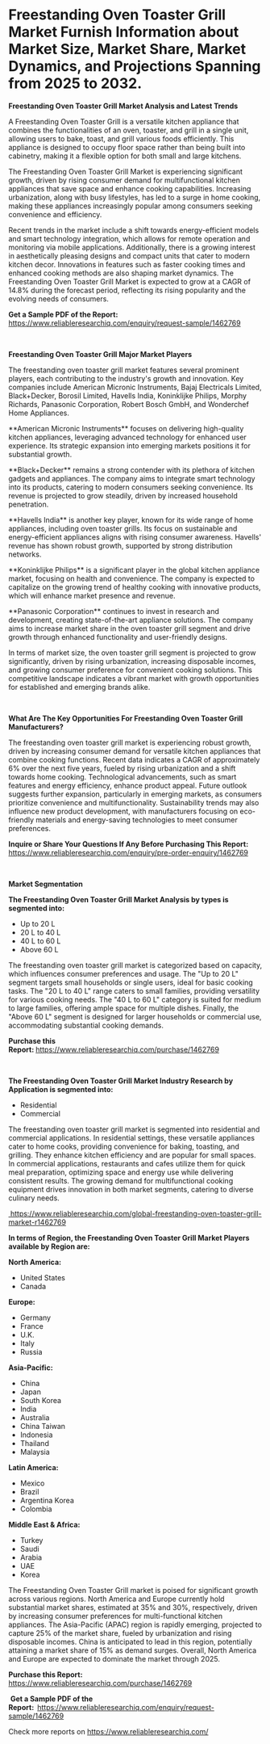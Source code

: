 <p><h1>Freestanding Oven Toaster Grill Market Furnish Information about Market Size, Market Share, Market Dynamics, and Projections Spanning from 2025 to 2032.</h1></p><p><strong>Freestanding Oven Toaster Grill Market Analysis and Latest Trends</strong></p>
<p><p>A Freestanding Oven Toaster Grill is a versatile kitchen appliance that combines the functionalities of an oven, toaster, and grill in a single unit, allowing users to bake, toast, and grill various foods efficiently. This appliance is designed to occupy floor space rather than being built into cabinetry, making it a flexible option for both small and large kitchens.</p><p>The Freestanding Oven Toaster Grill Market is experiencing significant growth, driven by rising consumer demand for multifunctional kitchen appliances that save space and enhance cooking capabilities. Increasing urbanization, along with busy lifestyles, has led to a surge in home cooking, making these appliances increasingly popular among consumers seeking convenience and efficiency.</p><p>Recent trends in the market include a shift towards energy-efficient models and smart technology integration, which allows for remote operation and monitoring via mobile applications. Additionally, there is a growing interest in aesthetically pleasing designs and compact units that cater to modern kitchen decor. Innovations in features such as faster cooking times and enhanced cooking methods are also shaping market dynamics. The Freestanding Oven Toaster Grill Market is expected to grow at a CAGR of 14.8% during the forecast period, reflecting its rising popularity and the evolving needs of consumers.</p></p>
<p><strong>Get a Sample PDF of the Report:&nbsp;</strong> <a href="https://www.reliableresearchiq.com/enquiry/request-sample/1462769?utm_campaign=2780&utm_medium=2&utm_source=Github&utm_content=ia&utm_term=05042025&utm_id=freestanding-oven-toaster-grill">https://www.reliableresearchiq.com/enquiry/request-sample/1462769</a></p>
<p>&nbsp;</p>
<p><strong>Freestanding Oven Toaster Grill Major Market Players</strong></p>
<p><p>The freestanding oven toaster grill market features several prominent players, each contributing to the industry's growth and innovation. Key companies include American Micronic Instruments, Bajaj Electricals Limited, Black+Decker, Borosil Limited, Havells India, Koninklijke Philips, Morphy Richards, Panasonic Corporation, Robert Bosch GmbH, and Wonderchef Home Appliances.</p><p>**American Micronic Instruments** focuses on delivering high-quality kitchen appliances, leveraging advanced technology for enhanced user experience. Its strategic expansion into emerging markets positions it for substantial growth.</p><p>**Black+Decker** remains a strong contender with its plethora of kitchen gadgets and appliances. The company aims to integrate smart technology into its products, catering to modern consumers seeking convenience. Its revenue is projected to grow steadily, driven by increased household penetration.</p><p>**Havells India** is another key player, known for its wide range of home appliances, including oven toaster grills. Its focus on sustainable and energy-efficient appliances aligns with rising consumer awareness. Havells' revenue has shown robust growth, supported by strong distribution networks.</p><p>**Koninklijke Philips** is a significant player in the global kitchen appliance market, focusing on health and convenience. The company is expected to capitalize on the growing trend of healthy cooking with innovative products, which will enhance market presence and revenue.</p><p>**Panasonic Corporation** continues to invest in research and development, creating state-of-the-art appliance solutions. The company aims to increase market share in the oven toaster grill segment and drive growth through enhanced functionality and user-friendly designs.</p><p>In terms of market size, the oven toaster grill segment is projected to grow significantly, driven by rising urbanization, increasing disposable incomes, and growing consumer preference for convenient cooking solutions. This competitive landscape indicates a vibrant market with growth opportunities for established and emerging brands alike.</p></p>
<p>&nbsp;</p>
<p><strong>What Are The Key Opportunities For Freestanding Oven Toaster Grill Manufacturers?</strong></p>
<p><p>The freestanding oven toaster grill market is experiencing robust growth, driven by increasing consumer demand for versatile kitchen appliances that combine cooking functions. Recent data indicates a CAGR of approximately 6% over the next five years, fueled by rising urbanization and a shift towards home cooking. Technological advancements, such as smart features and energy efficiency, enhance product appeal. Future outlook suggests further expansion, particularly in emerging markets, as consumers prioritize convenience and multifunctionality. Sustainability trends may also influence new product development, with manufacturers focusing on eco-friendly materials and energy-saving technologies to meet consumer preferences.</p></p>
<p><strong>Inquire or Share Your Questions If Any Before Purchasing This Report:</strong> <a href="https://www.reliableresearchiq.com/enquiry/pre-order-enquiry/1462769?utm_campaign=2780&utm_medium=2&utm_source=Github&utm_content=ia&utm_term=05042025&utm_id=freestanding-oven-toaster-grill">https://www.reliableresearchiq.com/enquiry/pre-order-enquiry/1462769</a></p>
<p>&nbsp;</p>
<p><strong>Market Segmentation</strong></p>
<p><strong>The Freestanding Oven Toaster Grill Market Analysis by types is segmented into:</strong></p>
<p><ul><li>Up to 20 L</li><li>20 L to 40 L</li><li>40 L to 60 L</li><li>Above 60 L</li></ul></p>
<p><p>The freestanding oven toaster grill market is categorized based on capacity, which influences consumer preferences and usage. The "Up to 20 L" segment targets small households or single users, ideal for basic cooking tasks. The "20 L to 40 L" range caters to small families, providing versatility for various cooking needs. The "40 L to 60 L" category is suited for medium to large families, offering ample space for multiple dishes. Finally, the "Above 60 L" segment is designed for larger households or commercial use, accommodating substantial cooking demands.</p></p>
<p><strong>Purchase this Report:&nbsp;</strong><a href="https://www.reliableresearchiq.com/purchase/1462769?utm_campaign=2780&utm_medium=2&utm_source=Github&utm_content=ia&utm_term=05042025&utm_id=freestanding-oven-toaster-grill">https://www.reliableresearchiq.com/purchase/1462769</a></p>
<p>&nbsp;</p>
<p><strong>The Freestanding Oven Toaster Grill Market Industry Research by Application is segmented into:</strong></p>
<p><ul><li>Residential</li><li>Commercial</li></ul></p>
<p><p>The freestanding oven toaster grill market is segmented into residential and commercial applications. In residential settings, these versatile appliances cater to home cooks, providing convenience for baking, toasting, and grilling. They enhance kitchen efficiency and are popular for small spaces. In commercial applications, restaurants and cafes utilize them for quick meal preparation, optimizing space and energy use while delivering consistent results. The growing demand for multifunctional cooking equipment drives innovation in both market segments, catering to diverse culinary needs.</p></p>
<p><a href="https://www.reliableresearchiq.com/global-freestanding-oven-toaster-grill-market-r1462769?utm_campaign=2780&utm_medium=2&utm_source=Github&utm_content=ia&utm_term=05042025&utm_id=freestanding-oven-toaster-grill">&nbsp;https://www.reliableresearchiq.com/global-freestanding-oven-toaster-grill-market-r1462769</a></p>
<p><strong>In terms of Region, the Freestanding Oven Toaster Grill Market Players available by Region are:</strong></p>
<p>
    <p> <strong> North America: </strong>
        <ul>
            <li>United States</li>
            <li>Canada</li>
        </ul>
        </p> 
    <p> <strong> Europe: </strong>
        <ul>
            <li>Germany</li>
            <li>France</li>
            <li>U.K.</li>
            <li>Italy</li>
            <li>Russia</li>
        </ul>
        </p> 
    <p> <strong> Asia-Pacific: </strong>
        <ul>
            <li>China</li>
            <li>Japan</li>
            <li>South Korea</li>
            <li>India</li>
            <li>Australia</li>
            <li>China Taiwan</li>
            <li>Indonesia</li>
            <li>Thailand</li>
            <li>Malaysia</li>
        </ul>
        </p> 
    <p> <strong> Latin America: </strong>
        <ul>
            <li>Mexico</li>
            <li>Brazil</li>
            <li>Argentina Korea</li>
            <li>Colombia</li>
        </ul>
        </p> 
    <p> <strong> Middle East & Africa: </strong>
        <ul>
            <li>Turkey</li>
            <li>Saudi</li>
            <li>Arabia</li>
            <li>UAE</li>
            <li>Korea</li>
        </ul>
    </p>
    </p>
<p><p>The Freestanding Oven Toaster Grill market is poised for significant growth across various regions. North America and Europe currently hold substantial market shares, estimated at 35% and 30%, respectively, driven by increasing consumer preferences for multi-functional kitchen appliances. The Asia-Pacific (APAC) region is rapidly emerging, projected to capture 25% of the market share, fueled by urbanization and rising disposable incomes. China is anticipated to lead in this region, potentially attaining a market share of 15% as demand surges. Overall, North America and Europe are expected to dominate the market through 2025.</p></p>
<p><strong>Purchase this Report: </strong><a href="https://www.reliableresearchiq.com/purchase/1462769?utm_campaign=2780&utm_medium=2&utm_source=Github&utm_content=ia&utm_term=05042025&utm_id=freestanding-oven-toaster-grill">https://www.reliableresearchiq.com/purchase/1462769</a></p>
<p>&nbsp;<strong>Get a Sample PDF of the Report:&nbsp;&nbsp;</strong><a href="https://www.reliableresearchiq.com/enquiry/request-sample/1462769?utm_campaign=2780&utm_medium=2&utm_source=Github&utm_content=ia&utm_term=05042025&utm_id=freestanding-oven-toaster-grill">https://www.reliableresearchiq.com/enquiry/request-sample/1462769</a></p>
<p><strong></strong></p>
<p>Check more reports on <a href="https://www.reliableresearchiq.com/?utm_campaign=2780&utm_medium=2&utm_source=Github&utm_content=ia&utm_term=05042025&utm_id=freestanding-oven-toaster-grill">https://www.reliableresearchiq.com/</a></p>